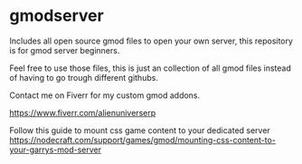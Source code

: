 # gmodserver
Includes all open source gmod files to open your own server, this repository is for gmod server beginners.

Feel free to use those files, this is just an collection of all gmod files instead of having to go trough different githubs.

Contact me on Fiverr for my custom gmod addons. 

https://www.fiverr.com/alienuniverserp

Follow this guide to mount css game content to your dedicated server
 https://nodecraft.com/support/games/gmod/mounting-css-content-to-your-garrys-mod-server
 
